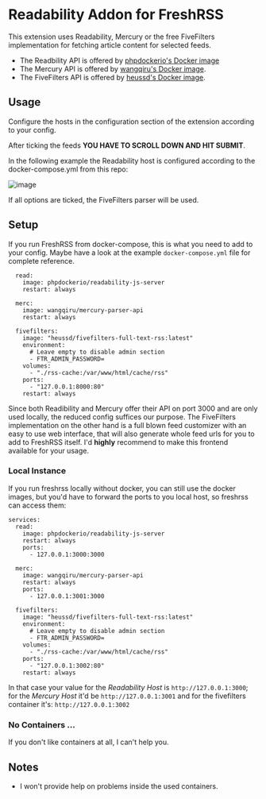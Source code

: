# Readability Addon for FreshRSS

This extension uses Readability, Mercury or the free FiveFilters implementation for fetching article content for selected feeds. 

 * The Readbility API is offered by [phpdockerio's Docker image](https://hub.docker.com/r/phpdockerio/readability-js-server) 
 * The Mercury API is offered by [wangqiru's Docker image](https://hub.docker.com/r/wangqiru/mercury-parser-api).
 * The FiveFilters API is offered by [heussd's Docker image](https://github.com/heussd/fivefilters-full-text-rss-docker).

## Usage

Configure the hosts in the configuration section of the extension according to your config. 

After ticking the feeds **YOU HAVE TO SCROLL DOWN AND HIT SUBMIT**.

In the following example the Readability host is configured according to the docker-compose.yml from this repo:

![image](https://store.eris.cc/uploads/2f9775d35ab6b7f89f66bbabc9f1fe4d.JPG?)

If all options are ticked, the FiveFilters parser will be used.

## Setup 

If you run FreshRSS from docker-compose, this is what you need to add to your config. Maybe have a look at the example `docker-compose.yml` file for complete reference.

```
  read:
    image: phpdockerio/readability-js-server
    restart: always

  merc:
    image: wangqiru/mercury-parser-api
    restart: always

  fivefilters:
    image: "heussd/fivefilters-full-text-rss:latest"
    environment:
      # Leave empty to disable admin section
      - FTR_ADMIN_PASSWORD=
    volumes:
      - "./rss-cache:/var/www/html/cache/rss"
    ports:
      - "127.0.0.1:8000:80"
    restart: always
```

Since both Readibility and Mercury offer their API on port 3000 and are only used locally, the reduced config suffices our purpose. The FiveFilters implementation on the other hand is a full blown feed customizer with an easy to use web interface, that will also generate whole feed urls for you to add to FreshRSS itself. I'd **highly** recommend to make this frontend available for your usage.

### Local Instance

If you run freshrss locally without docker, you can still use the docker images, but you'd have to forward the ports to you local host, so freshrss can access them:

```
services:
  read:
    image: phpdockerio/readability-js-server
    restart: always
    ports:
      - 127.0.0.1:3000:3000

  merc:
    image: wangqiru/mercury-parser-api
    restart: always
    ports:
      - 127.0.0.1:3001:3000

  fivefilters:
    image: "heussd/fivefilters-full-text-rss:latest"
    environment:
      # Leave empty to disable admin section
      - FTR_ADMIN_PASSWORD=
    volumes:
      - "./rss-cache:/var/www/html/cache/rss"
    ports:
      - "127.0.0.1:3002:80"
    restart: always
```

In that case your value for the *Readability Host* is `http://127.0.0.1:3000`; for the *Mercury Host* it'd be `http://127.0.0.1:3001` and for the fivefilters container it's: `http://127.0.0.1:3002`

### No Containers ...

If you don't like containers at all, I can't help you. 

## Notes

 * I won't provide help on problems inside the used containers.
 




